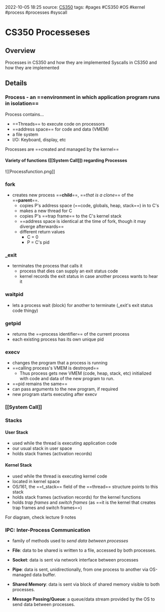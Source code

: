 2022-10-05 18:25
source: [CS350]()
tags: #pages #CS350 #OS #kernel  #process #processes #syscall


# CS350 Processeses



## Overview

Processes in CS350 and how they are implemented
Syscalls in CS350 and how they are implemented

## Details


### Process - an ==environment in which application program runs in isolation== 
Process contains...
- ==Threads== to execute code on processors
- ==address space== for code and data (VMEM)
- a file system
- I/O: Keyboard, display, etc

Processes are ==created and managed by the kernel==


#### Variety of functions ([[System Call]]) regarding Processes

![[Processfunction.png]]


### fork
- creates new process ==**child**==, ==*that is a clone*== of the ==**parent**==.
	- copies P's address space (==code, globals, heap, stack==) in to C's
	- makes a new thread for C
	- copies P's ==trap frame== to the C's kernel stack
	- ==address space is identical at the time of fork, though it may diverge afterwards==
	- different return values
		- C = 0
		- P = C's pid

### \_exit
- terminates the process that calls it
	- process that dies can supply an exit status code
	- kernel records the exit status in case another process wants to hear it

### waitpid
- lets a process wait (block) for another to terminate (\_exit's exit status code thingy)

### getpid
- returns the ==process identifier== of the current process
- each existing process has its own unique pid

### execv
- changes the program that a process is running
- ==calling process's VMEM is destroyed==
	- Thus process gets new VMEM (code, heap, stack, etc) initialized with code and data of the new program to run.
- ==pid remains the same==
- can pass arguments to the new program, if required
- new program starts executing after execv

### [[System Call]] 

### Stacks

#### User Stack
 - used while the thread is executing application code
 - our usual stack in user space
 - holds stack frames (activation records)

#### Kernel Stack
- used while the thread is executing kernel code
- located in kernel space
- OS/161, the ==t_stack== field of the ==thread== structure points to this stack
- holds stack frames (activation records) for the kernel functions
- holds *trap frames* and *switch frames* (as ==it is the kernel that creates trap frames and switch frames==)

For diagram, check lecture 9 notes

### IPC: Inter-Process Communication
- family of methods used to *send data between processes*

- **File**: data to be shared is written to a file, accessed by both processes.
- **Socket**: data is sent via network interface between processes
- **Pipe**: data is sent, unidirectionally, from one process to another via OS-managed data buffer.
- **Shared Memory**: data is sent via block of shared memory visible to both processes.
- **Message Passing/Queue**: a queue/data stream provided by the OS to send data between processes.

